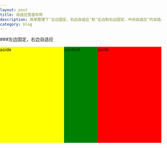 ```yaml
---
layout: post
title: 自适应宽度布局
description: 简单整理下‘左边固定，右边自适应’和‘左边和右边固定，中间自适应’的自适应宽度布局
category: blog
---
```

###左边固定，右边自适应
    <!DOCTYPE HTML>
    <html>
    <head>
    <meta http-equiv="Content-Type" content="text/html; charset=utf-8">
    <title>无标题文档</title>
    <style type="text/css">
        body{margin:0;padding:0}
        .wrap{ width:100%; float: left;}
        .content{ height:300px;background:green; margin-left:200px;}
        .left { width:200px; height:300px; background:red; float:left; margin-left:-100%}
        
        /* .left { position: absolute; background: red; width: 200px; height: 300px;} */
    </style>
    </head>
    <body>
        <div class="wrap">
        	<div class="content">content</div>
        </div>
        <div class="left">aside</div>
    </body>
    </html>

###左边和右边固定，中间自适应
    <!DOCTYPE HTML>
    <html>
    <head>
    <meta http-equiv="Content-Type" content="text/html; charset=utf-8">
    <title>无标题文档</title>
    <style type="text/css">
        body{margin:0;padding:0}
        .wrap{ width:100%; float:left}
        .content{ height:300px;background:green; margin-left:200px;margin-right:200px}
        .left{ width:200px; height:300px; float:left; background:yellow; margin-left:-100%}
        .right{ width:200px; height:300px; background:red; float:left; margin-left:-200px}
    </style>
    </head>
    <body>
        <div class="wrap">
        	<div class="content">content</div>
        </div>
        <div class="left">aside</div>
        <div class="right">aside</div>
    </body>
    </html>
